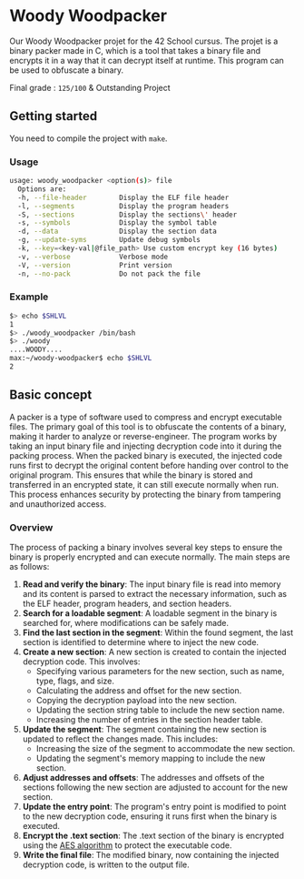 # Woody Woodpacker

Our Woody Woodpacker projet for the 42 School cursus. The projet is a binary packer made in C, which is a tool that takes a binary file and encrypts it in a way that it can decrypt itself at runtime. This program can be used to obfuscate a binary.

Final grade : `125/100` & Outstanding Project

## Getting started

You need to compile the project with `make`.

### Usage
```sh
usage: woody_woodpacker <option(s)> file
  Options are:
  -h, --file-header        Display the ELF file header
  -l, --segments           Display the program headers
  -S, --sections           Display the sections\' header
  -s, --symbols            Display the symbol table
  -d, --data               Display the section data
  -g, --update-syms        Update debug symbols
  -k, --key=<key-val|@file_path> Use custom encrypt key (16 bytes)
  -v, --verbose            Verbose mode
  -V, --version            Print version
  -n, --no-pack            Do not pack the file
```

### Example
```sh
$> echo $SHLVL
1
$> ./woody_woodpacker /bin/bash
$> ./woody
....WOODY....
max:~/woody-woodpacker$ echo $SHLVL
2
```

## Basic concept

A packer is a type of software used to compress and encrypt executable files. The primary goal of this tool is to obfuscate the contents of a binary, making it harder to analyze or reverse-engineer. The program works by taking an input binary file and injecting decryption code into it during the packing process. When the packed binary is executed, the injected code runs first to decrypt the original content before handing over control to the original program. This ensures that while the binary is stored and transferred in an encrypted state, it can still execute normally when run. This process enhances security by protecting the binary from tampering and unauthorized access.

### Overview

The process of packing a binary involves several key steps to ensure the binary is properly encrypted and can execute normally. The main steps are as follows:
1. **Read and verify the binary**: The input binary file is read into memory and its content is parsed to extract the necessary information, such as the ELF header, program headers, and section headers.
2. **Search for a loadable segment**: A loadable segment in the binary is searched for, where modifications can be safely made.
3. **Find the last section in the segment**: Within the found segment, the last section is identified to determine where to inject the new code.
4. **Create a new section**: A new section is created to contain the injected decryption code. This involves:
	- Specifying various parameters for the new section, such as name, type, flags, and size.
	- Calculating the address and offset for the new section.
	- Copying the decryption payload into the new section.
	- Updating the section string table to include the new section name.
	- Increasing the number of entries in the section header table.
5. **Update the segment**: The segment containing the new section is updated to reflect the changes made. This includes:
	- Increasing the size of the segment to accommodate the new section.
	- Updating the segment's memory mapping to include the new section.
6. **Adjust addresses and offsets**: The addresses and offsets of the sections following the new section are adjusted to account for the new section.
7. **Update the entry point**: The program's entry point is modified to point to the new decryption code, ensuring it runs first when the binary is executed.
8. **Encrypt the .text section**: The .text section of the binary is encrypted using the [AES algorithm](https://fr.wikipedia.org/wiki/Advanced_Encryption_Standard) to protect the executable code.
8. **Write the final file**: The modified binary, now containing the injected decryption code, is written to the output file.